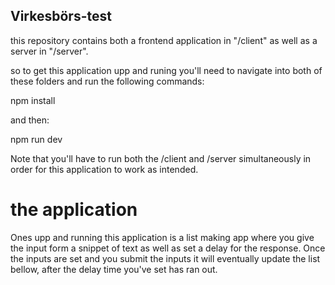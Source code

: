 ## Virkesbörs-test

this repository contains both a frontend application in "/client" as well as a server in "/server".

so to get this application upp and runing you'll need to navigate into both of these folders and run the following commands:

npm install

and then:

npm run dev

Note that you'll have to run both the /client and /server simultaneously in order for this application to work as intended. 


# the application

Ones upp and running this application is a list making app where you give the input form a snippet of text as well as set a delay for the response.
Once the inputs are set and you submit the inputs it will eventually update the list bellow, after the delay time you've set has ran out.   